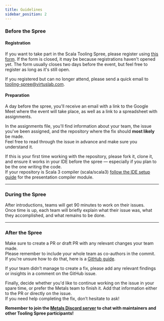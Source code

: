 ```yaml
---
title: Guidelines
sidebar_position: 2
---
```


### Before the Spree

#### Registration
If you want to take part in the Scala Tooling Spree, please register using [this form](https://forms.gle/yUurzS2KiM2Kwnpc6). If the form is closed, it may be because registrations haven't opened yet. The form usually closes two days before the event, but feel free to register as long as it's still open.

If you registered but can no longer attend, please send a quick email to tooling-spree@virtuslab.com.

#### Preparation
A day before the spree, you'll receive an email with a link to the Google Meet where the event will take place, as well as a link to a spreadsheet with assignments.

In the assignments file, you'll find information about your team, the issue you've been assigned, and the repository where the fix should **most likely** be made.  
Feel free to read through the issue in advance and make sure you understand it.

If this is your first time working with the repository, please fork it, clone it, and ensure it works in your IDE before the spree — especially if you plan to be the one writing the code.  
If your repository is Scala 3 compiler (scala/scala3) [follow the IDE setup guide](https://dotty.epfl.ch/docs/contributing/setting-up-your-ide.html) for the presentation compiler module.

---

### During the Spree
After introductions, teams will get 90 minutes to work on their issues.  
Once time is up, each team will briefly explain what their issue was, what they accomplished, and what remains to be done.

---

### After the Spree
Make sure to create a PR or draft PR with any relevant changes your team made.  
Please remember to include your whole team as co-authors in the commit. If you're unsure how to do that, here is a [GitHub guide](https://docs.github.com/en/pull-requests/committing-changes-to-your-project/creating-and-editing-commits/creating-a-commit-with-multiple-authors).

If your team didn’t manage to create a fix, please add any relevant findings or insights in a comment on the GitHub issue.

Finally, decide whether you'd like to continue working on the issue in your spare time, or prefer the Metals team to finish it. Add that information either to the PR or directly on the issue.  
If you need help completing the fix, don’t hesitate to ask!

**Remember to join the [Metals Discord server](https://discord.gg/DwTc8xbNDd) to chat with maintainers and other Tooling Spree participants!**
